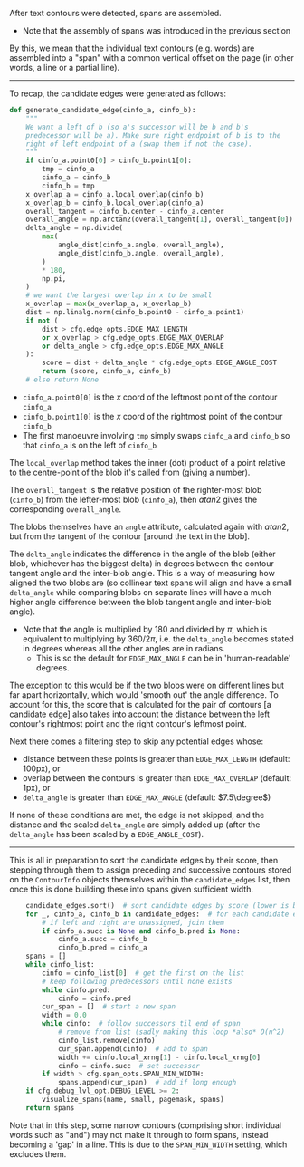 After text contours were detected, spans are assembled.

- Note that the assembly of spans was introduced in the previous section

By this, we mean that the individual text contours (e.g. words)
are assembled into a "span" with a common vertical offset on the page
(in other words, a line or a partial line).

---

To recap, the candidate edges were generated as follows:

```py
def generate_candidate_edge(cinfo_a, cinfo_b):
    """
    We want a left of b (so a's successor will be b and b's
    predecessor will be a). Make sure right endpoint of b is to the
    right of left endpoint of a (swap them if not the case).
    """
    if cinfo_a.point0[0] > cinfo_b.point1[0]:
        tmp = cinfo_a
        cinfo_a = cinfo_b
        cinfo_b = tmp
    x_overlap_a = cinfo_a.local_overlap(cinfo_b)
    x_overlap_b = cinfo_b.local_overlap(cinfo_a)
    overall_tangent = cinfo_b.center - cinfo_a.center
    overall_angle = np.arctan2(overall_tangent[1], overall_tangent[0])
    delta_angle = np.divide(
        max(
            angle_dist(cinfo_a.angle, overall_angle),
            angle_dist(cinfo_b.angle, overall_angle),
        )
        * 180,
        np.pi,
    )
    # we want the largest overlap in x to be small
    x_overlap = max(x_overlap_a, x_overlap_b)
    dist = np.linalg.norm(cinfo_b.point0 - cinfo_a.point1)
    if not (
        dist > cfg.edge_opts.EDGE_MAX_LENGTH
        or x_overlap > cfg.edge_opts.EDGE_MAX_OVERLAP
        or delta_angle > cfg.edge_opts.EDGE_MAX_ANGLE
    ):
        score = dist + delta_angle * cfg.edge_opts.EDGE_ANGLE_COST
        return (score, cinfo_a, cinfo_b)
    # else return None
```

- `cinfo_a.point0[0]` is the $x$ coord of the leftmost point of the contour `cinfo_a`
- `cinfo_b.point1[0]` is the $x$ coord of the rightmost point of the contour `cinfo_b`
- The first manoeuvre involving `tmp` simply swaps `cinfo_a` and `cinfo_b` so that
  `cinfo_a` is on the left of `cinfo_b`

The `local_overlap` method takes the inner (dot) product of a point relative to the
centre-point of the blob it's called from (giving a number).

The `overall_tangent` is the relative position of the righter-most blob (`cinfo_b`)
from the lefter-most blob (`cinfo_a`), then $atan2$ gives the corresponding `overall_angle`.

The blobs themselves have an `angle` attribute, calculated again with $atan2$, but
from the tangent of the contour [around the text in the blob].

The `delta_angle` indicates the difference in the angle of the blob (either blob, whichever
has the biggest delta) in degrees between the contour tangent angle and the inter-blob
angle. This is a way of measuring how aligned the two blobs are (so collinear text spans
will align and have a small `delta_angle` while comparing blobs on separate lines
will have a much higher angle difference between the blob tangent angle and inter-blob angle).

- Note that the angle is multiplied by $180$ and divided by $\pi$, which is equivalent to
  multiplying by $360/2\pi$, i.e. the `delta_angle` becomes stated in degrees whereas
  all the other angles are in radians.
  - This is so the default for `EDGE_MAX_ANGLE` can be in 'human-readable' degrees.

The exception to this would be if the two blobs were on different lines but far apart horizontally,
which would 'smooth out' the angle difference. To account for this, the score that is
calculated for the pair of contours [a candidate edge] also takes into account the distance between
the left contour's rightmost point and the right contour's leftmost point.

Next there comes a filtering step to skip any potential edges whose:

- distance between these points is greater than `EDGE_MAX_LENGTH` (default: 100px), or
- overlap between the contours is greater than `EDGE_MAX_OVERLAP` (default: 1px), or
- `delta_angle` is greater than `EDGE_MAX_ANGLE` (default: $7.5\degree$)

If none of these conditions are met, the edge is not skipped, and
the distance and the scaled `delta_angle` are simply added up
(after the `delta_angle` has been scaled by a `EDGE_ANGLE_COST`).

---

This is all in preparation to sort the candidate edges by their score,
then stepping through them to assign preceding and successive contours
stored on the `ContourInfo` objects themselves within the `candidate_edges`
list, then once this is done building these into spans given sufficient width.

```py
    candidate_edges.sort()  # sort candidate edges by score (lower is better)
    for _, cinfo_a, cinfo_b in candidate_edges:  # for each candidate edge
        # if left and right are unassigned, join them
        if cinfo_a.succ is None and cinfo_b.pred is None:
            cinfo_a.succ = cinfo_b
            cinfo_b.pred = cinfo_a
    spans = []
    while cinfo_list:
        cinfo = cinfo_list[0]  # get the first on the list
        # keep following predecessors until none exists
        while cinfo.pred:
            cinfo = cinfo.pred
        cur_span = []  # start a new span
        width = 0.0
        while cinfo:  # follow successors til end of span
            # remove from list (sadly making this loop *also* O(n^2)
            cinfo_list.remove(cinfo)
            cur_span.append(cinfo)  # add to span
            width += cinfo.local_xrng[1] - cinfo.local_xrng[0]
            cinfo = cinfo.succ  # set successor
        if width > cfg.span_opts.SPAN_MIN_WIDTH:
            spans.append(cur_span)  # add if long enough
    if cfg.debug_lvl_opt.DEBUG_LEVEL >= 2:
        visualize_spans(name, small, pagemask, spans)
    return spans
```

Note that in this step, some narrow contours (comprising short individual words
such as "and") may not make it through to form spans, instead becoming
a 'gap' in a line. This is due to the `SPAN_MIN_WIDTH` setting, which excludes
them.
